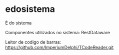 # edosistema
É do sistema


Componentes utilizados no sistema: RestDataware

Leitor de codigo de barras: https://github.com/ImperiumDelphi/TCodeReader.git
